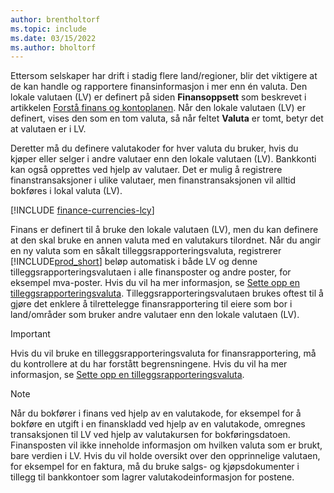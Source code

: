 ```yaml
---
author: brentholtorf
ms.topic: include
ms.date: 03/15/2022
ms.author: bholtorf
---
```

Ettersom selskaper har drift i stadig flere land/regioner, blir det viktigere at de kan handle og rapportere finansinformasjon i mer enn én valuta. Den lokale valutaen (LV) er definert på siden **Finansoppsett** som beskrevet i artikkelen [Forstå finans og kontoplanen](../finance-general-ledger.md). Når den lokale valutaen (LV) er definert, vises den som en tom valuta, så når feltet **Valuta** er tomt, betyr det at valutaen er i LV.  

Deretter må du definere valutakoder for hver valuta du bruker, hvis du kjøper eller selger i andre valutaer enn den lokale valutaen (LV). Bankkonti kan også opprettes ved hjelp av valutaer. Det er mulig å registrere finanstransaksjoner i ulike valutaer, men finanstransaksjonen vil alltid bokføres i lokal valuta (LV).

[!INCLUDE [finance-currencies-lcy](finance-currencies-lcy-note.md)]

Finans er definert til å bruke den lokale valutaen (LV), men du kan definere at den skal bruke en annen valuta med en valutakurs tilordnet. Når du angir en ny valuta som en såkalt tilleggsrapporteringsvaluta, registrerer [!INCLUDE[prod_short](prod_short.md)] beløp automatisk i både LV og denne tilleggsrapporteringsvalutaen i alle finansposter og andre poster, for eksempel mva-poster. Hvis du vil ha mer informasjon, se [Sette opp en tilleggsrapporteringsvaluta](../finance-how-setup-additional-currencies.md). Tilleggsrapporteringsvalutaen brukes oftest til å gjøre det enklere å tilrettelegge finansrapportering til eiere som bor i land/områder som bruker andre valutaer enn den lokale valutaen (LV).  

> [!IMPORTANT]
> Hvis du vil bruke en tilleggsrapporteringsvaluta for finansrapportering, må du kontrollere at du har forstått begrensningene. Hvis du vil ha mer informasjon, se [Sette opp en tilleggsrapporteringsvaluta](../finance-how-setup-additional-currencies.md).

> [!NOTE]  
> Når du bokfører i finans ved hjelp av en valutakode, for eksempel for å bokføre en utgift i en finanskladd ved hjelp av en valutakode, omregnes transaksjonen til LV ved hjelp av valutakursen for bokføringsdatoen. Finansposten vil ikke inneholde informasjon om hvilken valuta som er brukt, bare verdien i LV. Hvis du vil holde oversikt over den opprinnelige valutaen, for eksempel for en faktura, må du bruke salgs- og kjøpsdokumenter i tillegg til bankkontoer som lagrer valutakodeinformasjon for postene.
